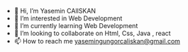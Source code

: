 - 👋 Hi, I’m Yasemin CAlISKAN
- 👀 I’m interested in Web Development
- 🌱 I’m currently learning Web Development
- 💞️ I’m looking to collaborate on Html, Css, Java , react
- 📫 How to reach me yasemingungorcaliskan@gmail.com

<!---
ysmnclsknnl/ysmnclsknnl is a ✨ special ✨ repository because its `README.md` (this file) appears on your GitHub profile.
You can click the Preview link to take a look at your changes.
--->
